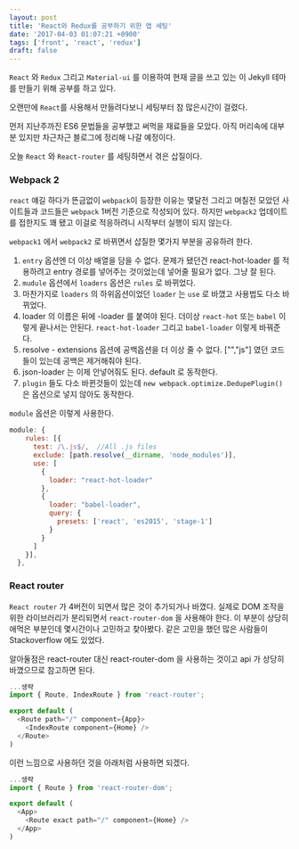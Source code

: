 ```yaml
---
layout: post
title: 'React와 Redux를 공부하기 위한 앱 세팅'
date: '2017-04-03 01:07:21 +0900'
tags: ['front', 'react', 'redux']
draft: false
---
```


`React` 와 `Redux` 그리고 `Material-ui` 를 이용하여 현재 글을 쓰고 있는 이 Jekyll 테마를 만들기 위해 공부를 하고 있다.

오랜만에 `React`를 사용해서 만들려다보니 세팅부터 참 많은시간이 걸렸다.

먼저 지난주까진 ES6 문법들을 공부했고 써먹을 재료들을 모았다.
아직 머리속에 대부분 있지만 차근차근 블로그에 정리해 나갈 예정이다.

오늘 `React` 와 `React-router` 를 세팅하면서 겪은 삽질이다.

### Webpack 2

`react` 얘길 하다가 뜬금없이 `webpack`이 등장한 이유는 몇달전 그리고 며칠전 모았던 사이트들과 코드들은 `webpack` 1버전 기준으로 작성되어 있다. 하지만 `webpack2` 업데이트를 접한지도 꽤 됐고 이걸로 적응하려니 시작부터 실행이 되지 않는다.

`webpack1` 에서 `webpack2` 로 바뀌면서 삽질한 몇가지 부분을 공유하려 한다.

1. `entry` 옵션엔 더 이상 배열을 담을 수 없다.
   문제가 됐던건 react-hot-loader 를 적용하려고 entry 경로를 넣어주는 것이었는데 넣어줄 필요가 없다. 그냥 잘 된다.
2. `mudule` 옵션에서 `loaders` 옵션은 `rules` 로 바뀌었다.
3. 마찬가지로 `loaders` 의 하위옵션이었던 `loader` 는 `use` 로 바꼈고 사용법도 다소 바뀌었다.
4. loader 의 이름은 뒤에 -loader 를 붙여야 된다. 더이상 `react-hot` 또는 `babel` 이렇게 끝나서는 안된다.
   `react-hot-loader` 그리고 `babel-loader` 이렇게 바꿔준다.
5. resolve - extensions 옵션에 공백옵션을 더 이상 줄 수 없다.
   ["","js"] 였던 코드들이 있는데 공백은 제거해줘야 된다.
6. json-loader 는 이제 안넣어줘도 된다. default 로 동작한다.
7. `plugin` 들도 다소 바뀐것들이 있는데 `new webpack.optimize.DedupePlugin()` 은 옵션으로 넣지 않아도 동작한다.

`module` 옵션은 이렇게 사용한다.

```js
module: {
    rules: [{
      test: /\.js$/,  //All .js files
      exclude: [path.resolve(__dirname, 'node_modules')],
      use: [
        {
          loader: "react-hot-loader"
        },
        {
          loader: "babel-loader",
          query: {
            presets: ['react', 'es2015', 'stage-1']
          }
        }
      ]
    }],
  },
```

### React router

`React router` 가 4버전이 되면서 많은 것이 추가되거나 바꼈다.
실제로 DOM 조작을 위한 라이브러리가 분리되면서 `react-router-dom` 을 사용해야 한다.
이 부분이 상당히 애먹은 부분인데 몇시간이나 고민하고 찾아봤다. 같은 고민을 했던 많은 사람들이 Stackoverflow 에도 있었다.

알아둘점은 react-router 대신 react-router-dom 을 사용하는 것이고
api 가 상당히 바꼈으므로 참고하면 된다.

```js
...생략
import { Route, IndexRoute } from 'react-router';

export default (
  <Route path="/" component={App}>
    <IndexRoute component={Home} />
  </Route>
)
```

이런 느낌으로 사용하던 것을 아래처럼 사용하면 되겠다.

```js
...생략
import { Route } from 'react-router-dom';

export default (
  <App>
    <Route exact path="/" component={Home} />
  </App>
)
```
